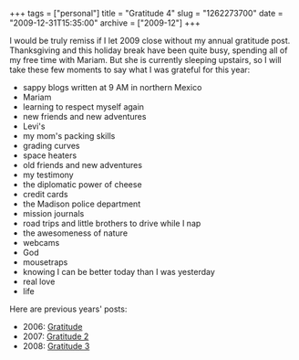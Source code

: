 +++
tags = ["personal"]
title = "Gratitude 4"
slug = "1262273700"
date = "2009-12-31T15:35:00"
archive = ["2009-12"]
+++

I would be truly remiss if I let 2009 close without my annual gratitude
post. Thanksgiving and this holiday break have been quite busy, spending
all of my free time with Mariam.  But she is currently sleeping upstairs,
so I will take these few moments to say what I was grateful for this year:  

- sappy blogs written at 9 AM in northern Mexico  
- Mariam
- learning to respect myself again
- new friends and new adventures
- Levi's
- my mom's packing skills
- grading curves
- space heaters
- old friends and new adventures
- my testimony
- the diplomatic power of cheese
- credit cards
- the Madison police department
- mission journals
- road trips and little brothers to drive while I nap
- the awesomeness of nature    
- webcams
- God
- mousetraps
- knowing I can be better today than I was yesterday
- real love
- life   

Here are previous years' posts:  
 
- 2006: [Gratitude][1]
- 2007: [Gratitude 2][2]
- 2008: [Gratitude 3][3]

[1]: http://www.iambismark.net/archive/2006/11/24/gratitude.html
[2]: http://www.iambismark.net/archive/2007/12/07/gratitude-2.html
[3]: http://www.iambismark.net/archive/2008/11/28/gratitude-3.html
